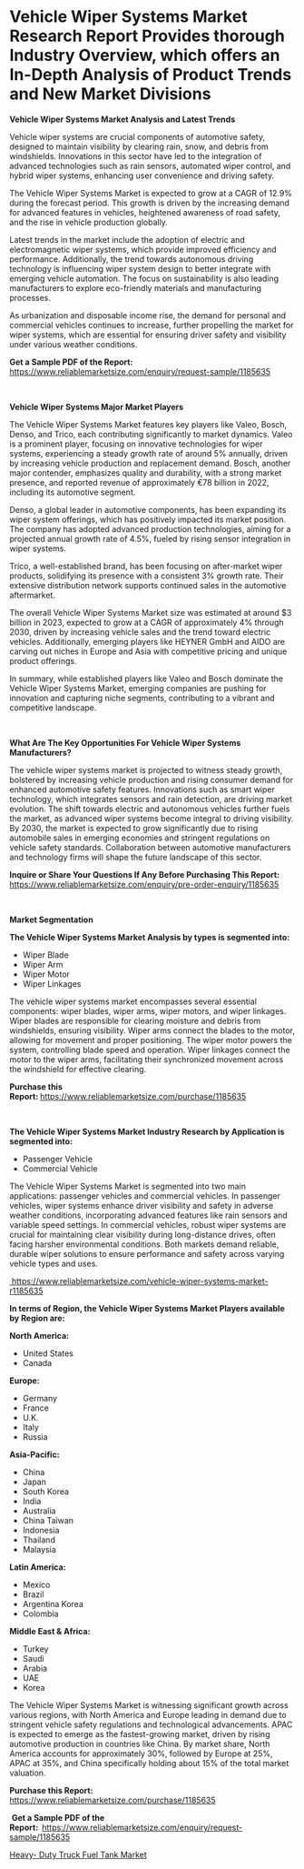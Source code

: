 <p><h1>Vehicle Wiper Systems Market Research Report Provides thorough Industry Overview, which offers an In-Depth Analysis of Product Trends and New Market Divisions</h1></p><p><strong>Vehicle Wiper Systems Market Analysis and Latest Trends</strong></p>
<p><p>Vehicle wiper systems are crucial components of automotive safety, designed to maintain visibility by clearing rain, snow, and debris from windshields. Innovations in this sector have led to the integration of advanced technologies such as rain sensors, automated wiper control, and hybrid wiper systems, enhancing user convenience and driving safety. </p><p>The Vehicle Wiper Systems Market is expected to grow at a CAGR of 12.9% during the forecast period. This growth is driven by the increasing demand for advanced features in vehicles, heightened awareness of road safety, and the rise in vehicle production globally. </p><p>Latest trends in the market include the adoption of electric and electromagnetic wiper systems, which provide improved efficiency and performance. Additionally, the trend towards autonomous driving technology is influencing wiper system design to better integrate with emerging vehicle automation. The focus on sustainability is also leading manufacturers to explore eco-friendly materials and manufacturing processes. </p><p>As urbanization and disposable income rise, the demand for personal and commercial vehicles continues to increase, further propelling the market for wiper systems, which are essential for ensuring driver safety and visibility under various weather conditions.</p></p>
<p><strong>Get a Sample PDF of the Report:&nbsp;</strong> <a href="https://www.reliablemarketsize.com/enquiry/request-sample/1185635?utm_campaign=1103&utm_medium=2&utm_source=Github&utm_content=ia&utm_term=28032025&utm_id=vehicle-wiper-systems">https://www.reliablemarketsize.com/enquiry/request-sample/1185635</a></p>
<p>&nbsp;</p>
<p><strong>Vehicle Wiper Systems Major Market Players</strong></p>
<p><p>The Vehicle Wiper Systems Market features key players like Valeo, Bosch, Denso, and Trico, each contributing significantly to market dynamics. Valeo is a prominent player, focusing on innovative technologies for wiper systems, experiencing a steady growth rate of around 5% annually, driven by increasing vehicle production and replacement demand. Bosch, another major contender, emphasizes quality and durability, with a strong market presence, and reported revenue of approximately €78 billion in 2022, including its automotive segment. </p><p>Denso, a global leader in automotive components, has been expanding its wiper system offerings, which has positively impacted its market position. The company has adopted advanced production technologies, aiming for a projected annual growth rate of 4.5%, fueled by rising sensor integration in wiper systems. </p><p>Trico, a well-established brand, has been focusing on after-market wiper products, solidifying its presence with a consistent 3% growth rate. Their extensive distribution network supports continued sales in the automotive aftermarket.</p><p>The overall Vehicle Wiper Systems Market size was estimated at around $3 billion in 2023, expected to grow at a CAGR of approximately 4% through 2030, driven by increasing vehicle sales and the trend toward electric vehicles. Additionally, emerging players like HEYNER GmbH and AIDO are carving out niches in Europe and Asia with competitive pricing and unique product offerings.</p><p>In summary, while established players like Valeo and Bosch dominate the Vehicle Wiper Systems Market, emerging companies are pushing for innovation and capturing niche segments, contributing to a vibrant and competitive landscape.</p></p>
<p>&nbsp;</p>
<p><strong>What Are The Key Opportunities For Vehicle Wiper Systems Manufacturers?</strong></p>
<p><p>The vehicle wiper systems market is projected to witness steady growth, bolstered by increasing vehicle production and rising consumer demand for enhanced automotive safety features. Innovations such as smart wiper technology, which integrates sensors and rain detection, are driving market evolution. The shift towards electric and autonomous vehicles further fuels the market, as advanced wiper systems become integral to driving visibility. By 2030, the market is expected to grow significantly due to rising automobile sales in emerging economies and stringent regulations on vehicle safety standards. Collaboration between automotive manufacturers and technology firms will shape the future landscape of this sector.</p></p>
<p><strong>Inquire or Share Your Questions If Any Before Purchasing This Report:</strong> <a href="https://www.reliablemarketsize.com/enquiry/pre-order-enquiry/1185635?utm_campaign=1103&utm_medium=2&utm_source=Github&utm_content=ia&utm_term=28032025&utm_id=vehicle-wiper-systems">https://www.reliablemarketsize.com/enquiry/pre-order-enquiry/1185635</a></p>
<p>&nbsp;</p>
<p><strong>Market Segmentation</strong></p>
<p><strong>The Vehicle Wiper Systems Market Analysis by types is segmented into:</strong></p>
<p><ul><li>Wiper Blade</li><li>Wiper Arm</li><li>Wiper Motor</li><li>Wiper Linkages</li></ul></p>
<p><p>The vehicle wiper systems market encompasses several essential components: wiper blades, wiper arms, wiper motors, and wiper linkages. Wiper blades are responsible for clearing moisture and debris from windshields, ensuring visibility. Wiper arms connect the blades to the motor, allowing for movement and proper positioning. The wiper motor powers the system, controlling blade speed and operation. Wiper linkages connect the motor to the wiper arms, facilitating their synchronized movement across the windshield for effective clearing.</p></p>
<p><strong>Purchase this Report:&nbsp;</strong><a href="https://www.reliablemarketsize.com/purchase/1185635?utm_campaign=1103&utm_medium=2&utm_source=Github&utm_content=ia&utm_term=28032025&utm_id=vehicle-wiper-systems">https://www.reliablemarketsize.com/purchase/1185635</a></p>
<p>&nbsp;</p>
<p><strong>The Vehicle Wiper Systems Market Industry Research by Application is segmented into:</strong></p>
<p><ul><li>Passenger Vehicle</li><li>Commercial Vehicle</li></ul></p>
<p><p>The Vehicle Wiper Systems Market is segmented into two main applications: passenger vehicles and commercial vehicles. In passenger vehicles, wiper systems enhance driver visibility and safety in adverse weather conditions, incorporating advanced features like rain sensors and variable speed settings. In commercial vehicles, robust wiper systems are crucial for maintaining clear visibility during long-distance drives, often facing harsher environmental conditions. Both markets demand reliable, durable wiper solutions to ensure performance and safety across varying vehicle types and uses.</p></p>
<p><a href="https://www.reliablemarketsize.com/vehicle-wiper-systems-market-r1185635?utm_campaign=1103&utm_medium=2&utm_source=Github&utm_content=ia&utm_term=28032025&utm_id=vehicle-wiper-systems">&nbsp;https://www.reliablemarketsize.com/vehicle-wiper-systems-market-r1185635</a></p>
<p><strong>In terms of Region, the Vehicle Wiper Systems Market Players available by Region are:</strong></p>
<p>
    <p> <strong> North America: </strong>
        <ul>
            <li>United States</li>
            <li>Canada</li>
        </ul>
        </p> 
    <p> <strong> Europe: </strong>
        <ul>
            <li>Germany</li>
            <li>France</li>
            <li>U.K.</li>
            <li>Italy</li>
            <li>Russia</li>
        </ul>
        </p> 
    <p> <strong> Asia-Pacific: </strong>
        <ul>
            <li>China</li>
            <li>Japan</li>
            <li>South Korea</li>
            <li>India</li>
            <li>Australia</li>
            <li>China Taiwan</li>
            <li>Indonesia</li>
            <li>Thailand</li>
            <li>Malaysia</li>
        </ul>
        </p> 
    <p> <strong> Latin America: </strong>
        <ul>
            <li>Mexico</li>
            <li>Brazil</li>
            <li>Argentina Korea</li>
            <li>Colombia</li>
        </ul>
        </p> 
    <p> <strong> Middle East & Africa: </strong>
        <ul>
            <li>Turkey</li>
            <li>Saudi</li>
            <li>Arabia</li>
            <li>UAE</li>
            <li>Korea</li>
        </ul>
    </p>
    </p>
<p><p>The Vehicle Wiper Systems Market is witnessing significant growth across various regions, with North America and Europe leading in demand due to stringent vehicle safety regulations and technological advancements. APAC is expected to emerge as the fastest-growing market, driven by rising automotive production in countries like China. By market share, North America accounts for approximately 30%, followed by Europe at 25%, APAC at 35%, and China specifically holding about 15% of the total market valuation.</p></p>
<p><strong>Purchase this Report: </strong><a href="https://www.reliablemarketsize.com/purchase/1185635?utm_campaign=1103&utm_medium=2&utm_source=Github&utm_content=ia&utm_term=28032025&utm_id=vehicle-wiper-systems">https://www.reliablemarketsize.com/purchase/1185635</a></p>
<p>&nbsp;<strong>Get a Sample PDF of the Report:&nbsp;&nbsp;</strong><a href="https://www.reliablemarketsize.com/enquiry/request-sample/1185635?utm_campaign=1103&utm_medium=2&utm_source=Github&utm_content=ia&utm_term=28032025&utm_id=vehicle-wiper-systems">https://www.reliablemarketsize.com/enquiry/request-sample/1185635</a></p>
<p><strong></strong></p>
<p><p><a href="https://github.com/gdfhhhj/Market-Research-Report-List-7/blob/main/heavy-duty-truck-fuel-tank-market.md?utm_campaign=1103&utm_medium=2&utm_source=Github&utm_content=ia&utm_term=28032025&utm_id=vehicle-wiper-systems">Heavy- Duty Truck Fuel Tank Market</a></p></p>